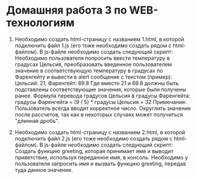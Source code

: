 # Домашняя работа 3 по WEB-технологиям

1. Необходимо создать html-страницу с названием 1.html, в которой подключить файл 1.js (его тоже необходимо создать рядом с html-файлом). В js-файле необходимо создать следующий скрипт:
Необходимо пользователя попросить ввести температуру в градусах Цельсия, преобразовать введенное пользователем значение в соответствующую температуру в градусах по Фаренгейту и вывести в alert сообщение с текстом (пример): Цельсий: 21, Фаренгейт: 69.8
Где вместо 21 и 69.8 должны быть подставлены соответствующие значения, которые
были получены ранее.
Формула перевода градусов Цельсия в градусы Фаренгейта:
градусы Фаренгейта = (9 / 5) * градусы Цельсия + 32
Примечания: Пользователь всегда вводит корректное число.
Округлить значение после рассчетов, так как в некоторых случаях может получиться "длинная дробь".

2. Необходимо создать html-страницу с названием 2.html, в которой подключить файл 2.js (его тоже необходимо создать рядом с html-файлом). В js-файле необходимо создать следующий скрипт:
Cоздать функцию greeting, которая принимает имя и выводит приветствие, используя переданное имя, в консоль.
Необходимо у пользователя запросить имя и вызвать функцию greeting, передав туда данное значение.